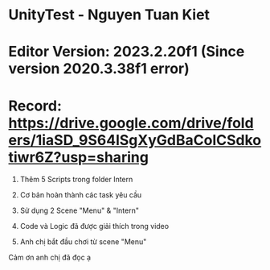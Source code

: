 # UnityTest - Nguyen Tuan Kiet 
# Editor Version: 2023.2.20f1 (Since version 2020.3.38f1 error)
# Record: https://drive.google.com/drive/folders/1iaSD_9S64lSgXyGdBaColCSdkotiwr6Z?usp=sharing

1. Thêm 5 Scripts trong folder Intern

2. Cơ bản hoàn thành các task yêu cầu

3. Sử dụng 2 Scene "Menu" & "Intern"

4. Code và Logic đã được giải thích trong video

5. Anh chị bắt đầu chơi từ scene "Menu"

Cảm ơn anh chị đã đọc ạ
